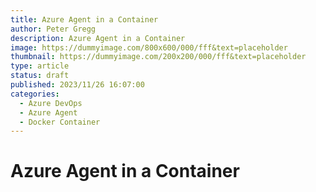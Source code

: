 ```yaml
---
title: Azure Agent in a Container
author: Peter Gregg
description: Azure Agent in a Container
image: https://dummyimage.com/800x600/000/fff&text=placeholder
thumbnail: https://dummyimage.com/200x200/000/fff&text=placeholder
type: article
status: draft
published: 2023/11/26 16:07:00
categories: 
  - Azure DevOps
  - Azure Agent
  - Docker Container 
---
```


# Azure Agent in a Container
